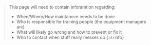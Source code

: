 <!-- TITLE: Managers Guide -->
<!-- SUBTITLE: A quick summary of Managers Guide -->

> This page will need to contain inforamtion regarding:
> - When/Where/How maintanece needs to be done
> - Who is responsible for training people (the equipment managers are)
> - What will likely go wrong and how to prevent or fix it
> - Who to contact when stuff really messes up
{.is-info}